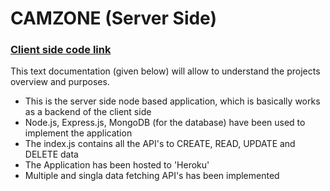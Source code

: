 # CAMZONE (Server Side)

### [Client side code link](https://github.com/KaziTanvir786/camzone-client-side)

This text documentation (given below) will allow to understand the projects overview and purposes.
* This is the server side node based application, which is basically works as a backend of the client side
* Node.js, Express.js, MongoDB (for the database) have been used to implement the application
* The index.js contains all the API's to CREATE, READ, UPDATE and DELETE data
* The Application has been hosted to 'Heroku'
* Multiple and singla data fetching API's has been implemented
